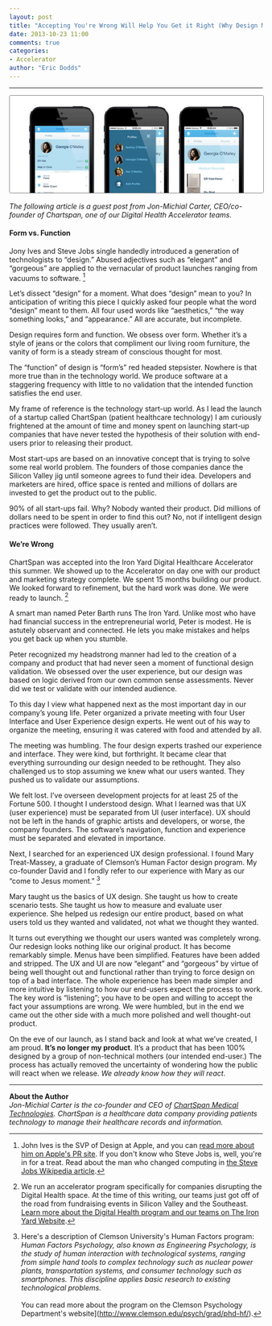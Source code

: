 ```yaml
---
layout: post
title: "Accepting You're Wrong Will Help You Get it Right (Why Design Must Be Measured)"
date: 2013-10-23 11:00
comments: true
categories: 
- Accelerator
author: "Eric Dodds"
---
```


---

<img src="/images/blog/2013/10/10.23.13/chartspan-ux-post.jpg" style="border-radius: 3px; border: 1px solid grey;">

*The following article is a guest post from Jon-Michial Carter, CEO/co-founder of Chartspan, one of our Digital Health Accelerator teams.*

#### Form vs. Function

Jony Ives and Steve Jobs single handedly introduced a generation of technologists to “design.” Abused adjectives such as “elegant” and “gorgeous” are applied to the vernacular of product launches ranging from vacuums to software. [^1] 

Let’s dissect “design” for a moment. What does “design” mean to you? In anticipation of writing this piece I quickly asked four people what the word “design” meant to them. All four used words like “aesthetics,” “the way something looks,” and “appearance.” All are accurate, but incomplete. 

<!-- more --> 

Design requires form and function. We obsess over form. Whether it’s a style of jeans or the colors that compliment our living room furniture, the vanity of form is a steady stream of conscious thought for most.  

The “function” of design is “form’s” red headed stepsister. Nowhere is that more true than in the technology world. We produce software at a staggering frequency with little to no validation that the intended function satisfies the end user.    

My frame of reference is the technology start-up world. As I lead the launch of a startup called ChartSpan (patient healthcare technology) I am curiously frightened at the amount of time and money spent on launching start-up companies that have never tested the hypothesis of their solution with end-users prior to releasing their product.    

Most start-ups are based on an innovative concept that is trying to solve some real world problem. The founders of those companies dance the Silicon Valley jig until someone agrees to fund their idea. Developers and marketers are hired, office space is rented and millions of dollars are invested to get the product out to the public.  

90% of all start-ups fail. Why? Nobody wanted their product. Did millions of dollars need to be spent in order to find this out? No, not if intelligent design practices were followed.  They usually aren’t.  

#### We’re Wrong

ChartSpan was accepted into the Iron Yard Digital Healthcare Accelerator this summer. We showed up to the Accelerator on day one with our product and marketing strategy complete. We spent 15 months building our product. We looked forward to refinement, but the hard work was done. We were ready to launch. [^2]

A smart man named Peter Barth runs The Iron Yard. Unlike most who have had financial success in the entrepreneurial world, Peter is modest. He is astutely observant and connected. He lets you make mistakes and helps you get back up when you stumble.  

Peter recognized my headstrong manner had led to the creation of a company and product that had never seen a moment of functional design validation. We obsessed over the user experience, but our design was based on logic derived from our own common sense assessments. Never did we test or validate with our intended audience. 

To this day I view what happened next as the most important day in our company’s young life. Peter organized a private meeting with four User Interface and User Experience design experts. He went out of his way to organize the meeting, ensuring it was catered with food and attended by all.  

The meeting was humbling. The four design experts trashed our experience and interface. They were kind, but forthright. It became clear that everything surrounding our design needed to be rethought. They also challenged us to stop assuming we knew what our users wanted. They pushed us to validate our assumptions.

We felt lost. I’ve overseen development projects for at least 25 of the Fortune 500. I thought I understood design. What I learned was that UX (user experience) must be separated from UI (user interface). UX should not be left in the hands of graphic artists and developers, or worse, the company founders. The software’s navigation, function and experience must be separated and elevated in importance.  

Next, I searched for an experienced UX design professional. I found Mary Treat-Massey, a graduate of Clemson’s Human Factor design program. My co-founder David and I fondly refer to our experience with Mary as our “come to Jesus moment.” [^3]

Mary taught us the basics of UX design. She taught us how to create scenario tests. She taught us how to measure and evaluate user experience. She helped us redesign our entire product, based on what users told us they wanted and validated, not what we thought they wanted. 

It turns out everything we thought our users wanted was completely wrong. Our redesign looks nothing like our original product. It has become remarkably simple. Menus have been simplified. Features have been added and stripped. The UX and UI are now “elegant” and “gorgeous” by virtue of being well thought out and functional rather than trying to force design on top of a bad interface. The whole experience has been made simpler and more intuitive by listening to how our end-users expect the process to work. The key word is “listening”; you have to be open and willing to accept the fact your assumptions are wrong. We were humbled, but in the end we came out the other side with a much more polished and well thought-out product. 

On the eve of our launch, as I stand back and look at what we’ve created, I am proud. **It’s no longer my product**. It’s a product that has been 100% designed by a group of non-technical mothers (our intended end-user.) The process has actually removed the uncertainty of wondering how the public will react when we release. *We already know how they will react*.   

---

**About the Author**  
*Jon-Michial Carter is the co-founder and CEO of [ChartSpan Medical Technologies](http://chartspan.com). ChartSpan is a healthcare data company providing patients technology to manage their healthcare records and information.*  

[^1]: John Ives is the SVP of Design at Apple, and you can [read more about him on Apple's PR site](http://www.apple.com/pr/bios/jonathan-ive.html). If you don't know who Steve Jobs is, well, you're in for a treat. Read about the man who changed computing in [the Steve Jobs Wikipedia article](http://en.wikipedia.org/wiki/Steve_Jobs).

[^2]: We run an accelerator program specifically for companies disrupting the Digital Health space. At the time of this writing, our teams just got off of the road from fundraising events in Silicon Valley and the Southeast. [Learn more about the Digital Health program and our teams on The Iron Yard Website](http://theironyard.com/accelerator/digital-health-program/). 

[^3]: Here's a description of Clemson University's Human Factors program: *Human Factors Psychology, also known as Engineering Psychology, is the study of human interaction with technological systems, ranging from simple hand tools to complex technology such as nuclear power plants, transportation systems, and consumer technology such as smartphones. This discipline applies basic research to existing technological problems.* <br><br>You can read more about the program on the Clemson Psychology Department's website](http://www.clemson.edu/psych/grad/phd-hf/). 
